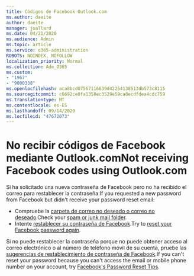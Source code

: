 ```yaml
---
title: Códigos de Facebook Outlook.com
ms.author: daeite
author: daeite
manager: joallard
ms.date: 04/21/2020
ms.audience: Admin
ms.topic: article
ms.service: o365-administration
ROBOTS: NOINDEX, NOFOLLOW
localization_priority: Normal
ms.collection: Adm_O365
ms.custom:
- "1967"
- "9000338"
ms.openlocfilehash: aca8bcd07567116639d42254138513db573c8115
ms.sourcegitcommit: c6692ce0fa1358ec3529e59ca0ecdfdea4cdc759
ms.translationtype: MT
ms.contentlocale: es-ES
ms.lasthandoff: 09/14/2020
ms.locfileid: "47672073"
---
```

# <a name="not-receiving-facebook-codes-using-outlookcom"></a><span data-ttu-id="aa8f9-102">No recibir códigos de Facebook mediante Outlook.com</span><span class="sxs-lookup"><span data-stu-id="aa8f9-102">Not receiving Facebook codes using Outlook.com</span></span>

<span data-ttu-id="aa8f9-103">Si ha solicitado una nueva contraseña de Facebook pero no ha recibido el correo para restablecer la contraseña:</span><span class="sxs-lookup"><span data-stu-id="aa8f9-103">If you requested a new password from Facebook but didn't receive your password reset email:</span></span>

- <span data-ttu-id="aa8f9-104">Compruebe la [carpeta de correo no deseado o correo no deseado](https://outlook.live.com/mail/junkemail).</span><span class="sxs-lookup"><span data-stu-id="aa8f9-104">Check your [spam or junk mail folder](https://outlook.live.com/mail/junkemail).</span></span>
- <span data-ttu-id="aa8f9-105">Intente [restablecer su contraseña de Facebook](https://aka.ms/facebook-password-reset).</span><span class="sxs-lookup"><span data-stu-id="aa8f9-105">Try to [reset your Facebook password again](https://aka.ms/facebook-password-reset).</span></span>

<span data-ttu-id="aa8f9-106">Si no puede restablecer la contraseña porque no puede obtener acceso al correo electrónico o al número de teléfono móvil de su cuenta, pruebe las [sugerencias de restablecimiento de contraseña de Facebook](https://aka.ms/facebook-password-help).</span><span class="sxs-lookup"><span data-stu-id="aa8f9-106">If you can't reset your password because you can't access the email or mobile phone number on your account, try [Facebook's Password Reset Tips](https://aka.ms/facebook-password-help).</span></span>